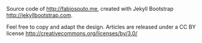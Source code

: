 
Source code of <http://fabiosouto.me>, created with Jekyll Bootstrap <http://jekyllbootstrap.com>.

Feel free to copy and adapt the design. Articles are released under a CC BY license <http://creativecommons.org/licenses/by/3.0/>